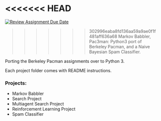 <<<<<<< HEAD
=======
[![Review Assignment Due Date](https://classroom.github.com/assets/deadline-readme-button-22041afd0340ce965d47ae6ef1cefeee28c7c493a6346c4f15d667ab976d596c.svg)](https://classroom.github.com/a/p82IBsIA)
>>>>>>> 302996eaba8fd136aa59a9ae0f1f481aff636a68
Markov Babbler, Pac3man: Python3 port of Berkeley Pacman, and a Naive Bayesian Spam Classifier.

Porting the Berkeley Pacman assignments over to Python 3.

Each project folder comes with README instructions.

### Projects: 
- Markov Babbler
- Search Project
- Multiagent Search Project
- Reinforcement Learning Project
- Spam Classifier
